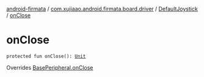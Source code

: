 [android-firmata](../../index.md) / [com.xujiaao.android.firmata.board.driver](../index.md) / [DefaultJoystick](index.md) / [onClose](./on-close.md)

# onClose

`protected fun onClose(): `[`Unit`](https://kotlinlang.org/api/latest/jvm/stdlib/kotlin/-unit/index.html)

Overrides [BasePeripheral.onClose](../../com.xujiaao.android.firmata.board/-base-peripheral/on-close.md)

